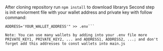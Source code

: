 After cloning repository run ```npm install``` to download librarys
Second step is init enviorment file with your wallet address and private key with follow command:
```echo "PRIVATE_KEY='YOUR_PRIVATE_KEY'
ADDRESS='YOUR_WALLET_ADDRESS'" >> .env```

Note: You can use many wallets by adding into your .env file more PRIVATE_KEY1, PRIVATE_KEY2, ... and ADDRESS1, ADDRESS2, ...; and don't forget add this addresses to const wallets into main.js
